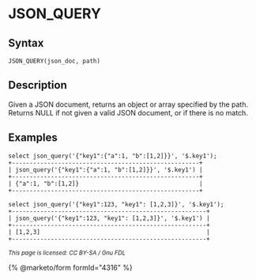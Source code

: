 
# JSON_QUERY

## Syntax


```
JSON_QUERY(json_doc, path)
```

## Description


Given a JSON document, returns an object or array specified by the path. Returns NULL if not given a valid JSON document, or if there is no match.


## Examples


```
select json_query('{"key1":{"a":1, "b":[1,2]}}', '$.key1');
+-----------------------------------------------------+
| json_query('{"key1":{"a":1, "b":[1,2]}}', '$.key1') |
+-----------------------------------------------------+
| {"a":1, "b":[1,2]}                                  |
+-----------------------------------------------------+

select json_query('{"key1":123, "key1": [1,2,3]}', '$.key1');
+-------------------------------------------------------+
| json_query('{"key1":123, "key1": [1,2,3]}', '$.key1') |
+-------------------------------------------------------+
| [1,2,3]                                               |
+-------------------------------------------------------+
```


<sub>_This page is licensed: CC BY-SA / Gnu FDL_</sub>


{% @marketo/form formId="4316" %}
